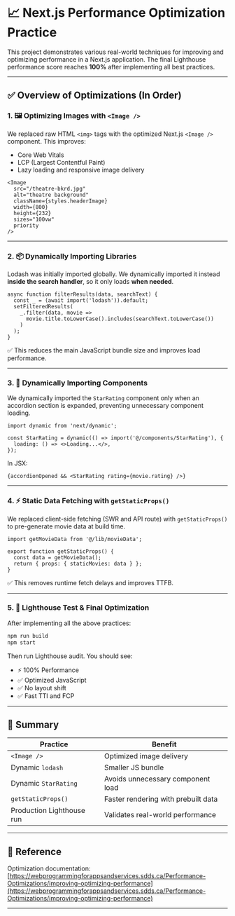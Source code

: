 # 📈 Next.js Performance Optimization Practice

This project demonstrates various real-world techniques for improving and optimizing performance in a Next.js application. The final Lighthouse performance score reaches **100%** after implementing all best practices.

---

## ✅ Overview of Optimizations (In Order)

### 1. 🖼 Optimizing Images with `<Image />`
We replaced raw HTML `<img>` tags with the optimized Next.js `<Image />` component. This improves:
- Core Web Vitals
- LCP (Largest Contentful Paint)
- Lazy loading and responsive image delivery

```tsx
<Image
  src="/theatre-bkrd.jpg"
  alt="theatre background"
  className={styles.headerImage}
  width={800}
  height={232}
  sizes="100vw"
  priority
/>
```

---

### 2. 📦 Dynamically Importing Libraries
Lodash was initially imported globally. We dynamically imported it instead **inside the search handler**, so it only loads **when needed**.

```tsx
async function filterResults(data, searchText) {
  const _ = (await import('lodash')).default;
  setFilteredResults(
    _.filter(data, movie =>
      movie.title.toLowerCase().includes(searchText.toLowerCase())
    )
  );
}
```

✅ This reduces the main JavaScript bundle size and improves load performance.

---

### 3. 🧱 Dynamically Importing Components
We dynamically imported the `StarRating` component only when an accordion section is expanded, preventing unnecessary component loading.

```tsx
import dynamic from 'next/dynamic';

const StarRating = dynamic(() => import('@/components/StarRating'), {
  loading: () => <>Loading...</>,
});
```

In JSX:

```tsx
{accordionOpened && <StarRating rating={movie.rating} />}
```

---

### 4. ⚡ Static Data Fetching with `getStaticProps()`
We replaced client-side fetching (SWR and API route) with `getStaticProps()` to pre-generate movie data at build time.

```tsx
import getMovieData from '@/lib/movieData';

export function getStaticProps() {
  const data = getMovieData();
  return { props: { staticMovies: data } };
}
```

✅ This removes runtime fetch delays and improves TTFB.

---

### 5. 🚀 Lighthouse Test & Final Optimization

After implementing all the above practices:

```bash
npm run build
npm start
```

Then run Lighthouse audit. You should see:
- ⚡ 100% Performance
- ✅ Optimized JavaScript
- ✅ No layout shift
- ✅ Fast TTI and FCP

---

## 🧠 Summary

| Practice | Benefit |
|---------|---------|
| `<Image />` | Optimized image delivery |
| Dynamic `lodash` | Smaller JS bundle |
| Dynamic `StarRating` | Avoids unnecessary component load |
| `getStaticProps()` | Faster rendering with prebuilt data |
| Production Lighthouse run | Validates real-world performance |

---

## 📎 Reference

Optimization documentation:  
[https://webprogrammingforappsandservices.sdds.ca/Performance-Optimizations/improving-optimizing-performance](https://webprogrammingforappsandservices.sdds.ca/Performance-Optimizations/improving-optimizing-performance)

---
